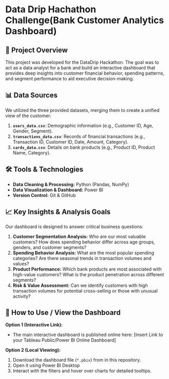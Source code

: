 # Data Drip Hachathon Challenge(Bank Customer Analytics Dashboard)

## 🎯 Project Overview
This project was developed for the DataDrip Hackathon. The goal was to act as a data analyst for a bank and build an interactive dashboard that provides deep insights into customer financial behavior, spending patterns, and segment performance to aid executive decision-making.

## 📊 Data Sources
We utilized the three provided datasets, merging them to create a unified view of the customer:
1.  **`users_data.csv`**: Demographic information (e.g., Customer ID, Age, Gender, Segment).
2.  **`transactions_data.csv`**: Records of financial transactions (e.g., Transaction ID, Customer ID, Date, Amount, Category).
3.  **`cards_data.csv`**: Details on bank products (e.g., Product ID, Product Name, Category).

## 🛠️ Tools & Technologies
*   **Data Cleaning & Processing:** Python (Pandas, NumPy)
*   **Data Visualization & Dashboard:** Power BI 
*   **Version Control:** Git & GitHub

## 📈 Key Insights & Analysis Goals
Our dashboard is designed to answer critical business questions:

1.  **Customer Segmentation Analysis:** Who are our most valuable customers? How does spending behavior differ across age groups, genders, and customer segments?
2.  **Spending Behavior Analysis:** What are the most popular spending categories? Are there seasonal trends in transaction volumes and values?
3.  **Product Performance:** Which bank products are most associated with high-value customers? What is the product penetration across different segments?
4.  **Risk & Value Assessment:** Can we identify customers with high transaction volumes for potential cross-selling or those with unusual activity?

## 🚀 How to Use / View the Dashboard
**Option 1 (Interactive Link):**
*   The main interactive dashboard is published online here: [Insert Link to your Tableau Public/Power BI Online Dashboard]

**Option 2 (Local Viewing):**
1.  Download the dashboard file (`*.pbix`) from  in this repository.
2.  Open it using Power BI Desktop
3.  Interact with the filters and hover over charts for detailed tooltips.
